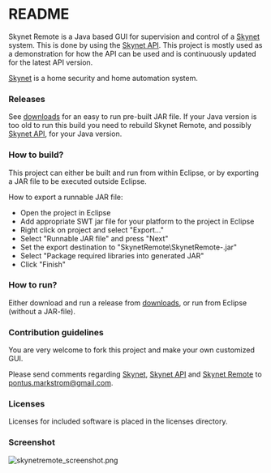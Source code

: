 # README #

Skynet Remote is a Java based GUI for supervision and control of a [Skynet][skynet_site] system. This is done by using the [Skynet API][skynet_api_site]. This project is mostly used as a demonstration for how the API can be used and is continuously updated for the latest API version.

[Skynet][skynet_site] is a home security and home automation system.

### Releases ###

See [downloads][skynetremote_downloads] for an easy to run pre-built JAR file. If your Java version is too old to run this build you need to rebuild Skynet Remote, and possibly [Skynet API][skynet_api_site], for your Java version.

### How to build? ###
This project can either be built and run from within Eclipse, or by exporting a JAR file to be executed outside Eclipse.

How to export a runnable JAR file:

* Open the project in Eclipse
* Add appropriate SWT jar file for your platform to the project in Eclipse
* Right click on project and select "Export..."
* Select "Runnable JAR file" and press "Next"
* Set the export destination to "SkynetRemote\SkynetRemote-<version>.jar"
* Select "Package required libraries into generated JAR"
* Click "Finish"

### How to run? ###

Either download and run a release from [downloads][skynetremote_downloads], or run from Eclipse (without a JAR-file).

### Contribution guidelines ###

You are very welcome to fork this project and make your own customized GUI.

Please send comments regarding [Skynet][skynet_site], [Skynet API][skynet_api_site] and [Skynet Remote][skynetremote_site] to pontus.markstrom@gmail.com.

### Licenses ###

Licenses for included software is placed in the licenses directory.

### Screenshot ###

![skynetremote_screenshot.png](https://bitbucket.org/repo/xxXqE8/images/3532958321-skynetremote_screenshot.png)

[skynet_site]: http://pihack.no-ip.org/pontus/projects/skynet/
[skynet_api_site]: http://pihack.no-ip.org/pontus/projects/skynet/#api
[skynetremote_site]: https://bitbucket.org/pontusmarkstrom/skynet-remote/overview
[skynetremote_downloads]: https://bitbucket.org/pontusmarkstrom/skynet-remote/downloads